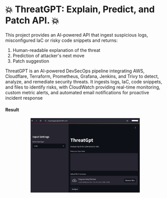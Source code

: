 # 💥 ThreatGPT: Explain, Predict, and Patch API. 💥
This project provides an AI-powered API that ingest suspicious logs, misconfigured IaC or risky code snippets and returns:

1. Human-readable explanation of the threat
2. Prediction of attacker's next move
3. Patch suggestion

ThreatGPT is an AI-powered DevSecOps pipeline integrating AWS, Cloudflare, Terraform, Prometheus,
Grafana, Jenkins, and Trivy to detect, analyze, and remediate security threats. It ingests logs, IaC, code
snippets, and files to identify risks, with CloudWatch providing real-time monitoring, custom metric alerts, and
automated email notifications for proactive incident response

#### Result

<p align="center">
  <img src="pics/ThreatGPTwelcome.png" alt="ThreatGPTwelcome" width="345"/>
</p>

